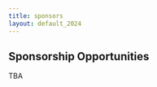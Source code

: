 ```yaml
---
title: sponsors
layout: default_2024
---
```


## Sponsorship Opportunities

TBA
<!-- 
If your organization would like to sponsor Clinical NLP, we are offering the sponsorship rates and benefits below.

Support at all levels is aimed at supporting Diversity, Inclusion and Accessibility (DIA) initiatives of ClinicalNLP, including student registration.
Support at Silver and Gold levels is aimed at further support of the ClinicalNLP workshop and the MEDIQA shared task through awards for top submissions.

To request to become a sponsor or discuss other sponsorship options, please contact <clinical-nlp-workshop-organizers@googlegroups.com> and let us know your organization's preferred level of support.

### Gold - $8,000
* Recognition of support during opening session.
* Present awards for best papers for both the main workshop and the shared task.
* Company logo on printed materials, signage, and website acknowledging sponsorship.

### Silver - $4,000
* Recognition of support during opening session.
* Award a best paper for either the main workshop or the shared task (sponsor's choice).
* Company logo on printed materials, signage, and website acknowledging sponsorship.

### Bronze - $2,000
* Company logo on printed materials, signage, and website acknowledging sponsorship. 
-->
